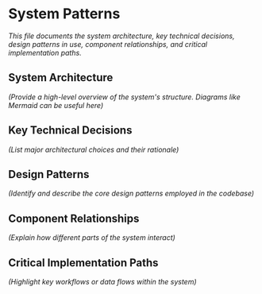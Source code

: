 # System Patterns

*This file documents the system architecture, key technical decisions, design patterns in use, component relationships, and critical implementation paths.*

## System Architecture

*(Provide a high-level overview of the system's structure. Diagrams like Mermaid can be useful here)*

## Key Technical Decisions

*(List major architectural choices and their rationale)*

## Design Patterns

*(Identify and describe the core design patterns employed in the codebase)*

## Component Relationships

*(Explain how different parts of the system interact)*

## Critical Implementation Paths

*(Highlight key workflows or data flows within the system)*

